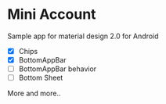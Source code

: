# Mini Account

Sample app for material design 2.0 for Android

- [x] Chips
- [x] BottomAppBar
- [ ] BottomAppBar behavior
- [ ] Bottom Sheet

More and more..